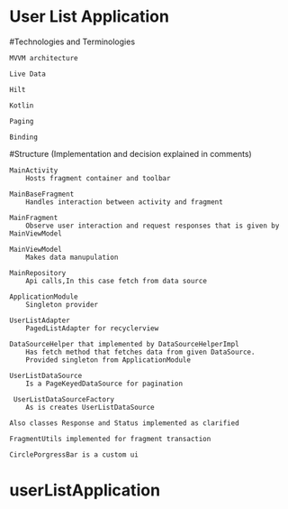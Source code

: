 # User List Application


#Technologies and Terminologies

    MVVM architecture

    Live Data
    
    Hilt
    
    Kotlin

    Paging
    
    Binding


#Structure (Implementation and decision explained in comments)

    MainActivity
        Hosts fragment container and toolbar
    
    MainBaseFragment
        Handles interaction between activity and fragment
        
    MainFragment
        Observe user interaction and request responses that is given by MainViewModel
        
    MainViewModel
        Makes data manupulation
    
    MainRepository
        Api calls,In this case fetch from data source
        
    ApplicationModule
        Singleton provider

    UserListAdapter
        PagedListAdapter for recyclerview

    DataSourceHelper that implemented by DataSourceHelperImpl
        Has fetch method that fetches data from given DataSource.
        Provided singleton from ApplicationModule

    UserListDataSource
        Is a PageKeyedDataSource for pagination

     UserListDataSourceFactory
        As is creates UserListDataSource
    
    Also classes Response and Status implemented as clarified
    
    FragmentUtils implemented for fragment transaction

    CirclePorgressBar is a custom ui
# userListApplication
